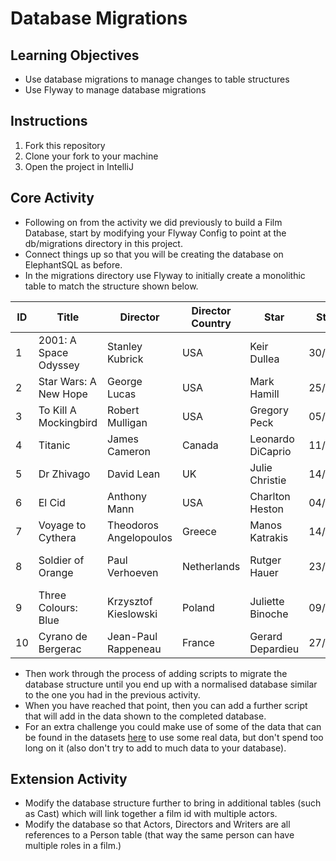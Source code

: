 # Database Migrations

## Learning Objectives
- Use database migrations to manage changes to table structures
- Use Flyway to manage database migrations

## Instructions

1. Fork this repository
2. Clone your fork to your machine
3. Open the project in IntelliJ

## Core Activity

- Following on from the activity we did previously to build a Film Database, start by modifying your Flyway Config to point at the db/migrations directory in this project. 
- Connect things up so that you will be creating the database on ElephantSQL as before.
- In the migrations directory use Flyway to initially create a monolithic table to match the structure shown below.

| ID | Title                 | Director               | Director Country | Star              | Star DOB   | Writer                   | Writer Email          | Year | Genre           | Score |
|----|-----------------------|------------------------|------------------|-------------------|------------|--------------------------|-----------------------|------|-----------------|-------|
| 1  | 2001: A Space Odyssey | Stanley Kubrick        | USA              | Keir Dullea       | 30/05/1936 | Arthur C Clarke          | arthur@clarke.com     | 1968 | Science Fiction | 10    |
| 2  | Star Wars: A New Hope | George Lucas           | USA              | Mark Hamill       | 25/09/1951 | George Lucas             | george@email.com      | 1977 | Science Fiction | 7     |
| 3  | To Kill A Mockingbird | Robert Mulligan        | USA              | Gregory Peck      | 05/04/1916 | Harper Lee               | harper@lee.com        | 1962 | Drama           | 10    |
| 4  | Titanic               | James Cameron          | Canada           | Leonardo DiCaprio | 11/11/1974 | James Cameron            | james@cameron.com     | 1997 | Romance         | 5     |
| 5  | Dr Zhivago            | David Lean             | UK               | Julie Christie    | 14/04/1940 | Boris Pasternak          | boris@boris.com       | 1965 | Historical      | 8     |
| 6  | El Cid                | Anthony Mann           | USA              | Charlton Heston   | 04/10/1923 | Frederick Frank          | fred@frank.com        | 1961 | Historical      | 6     |
| 7  | Voyage to Cythera     | Theodoros Angelopoulos | Greece           | Manos Katrakis    | 14/08/1908 | Theodoros Angelopoulos   | theo@angelopoulos.com | 1984 | Drama           | 8     |
| 8  | Soldier of Orange     | Paul Verhoeven         | Netherlands      | Rutger Hauer      | 23/01/1944 | Erik Hazelhoff Roelfzema | erik@roelfzema.com    | 1977 | Thriller        | 8     |
| 9  | Three Colours: Blue   | Krzysztof Kieslowski   | Poland           | Juliette Binoche  | 09/03/1964 | Krzysztof Kieslowski     | email@email.com       | 1993 | Drama           | 8     |
| 10 | Cyrano de Bergerac    | Jean-Paul Rappeneau    | France           | Gerard Depardieu  | 27/12/1948 | Edmond Rostand           | edmond@rostand.com    | 1990 | Historical      | 9     |

- Then work through the process of adding scripts to migrate the database structure until you end up with a normalised database similar to the one you had in the previous activity.
- When you have reached that point, then you can add a further script that will add in the data shown to the completed database.
- For an extra challenge you could make use of some of the data that can be found in the datasets [here](https://datasets.imdbws.com/) to use some real data, but don't spend too long on it (also don't try to add to much data to your database).

## Extension Activity

- Modify the database structure further to bring in additional tables (such as Cast) which will link together a film id with multiple actors.
- Modify the database so that Actors, Directors and Writers are all references to a Person table (that way the same person can have multiple roles in a film.)
